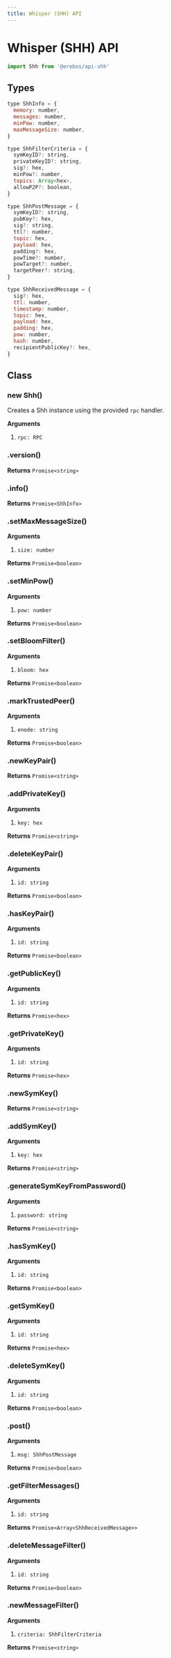 ```yaml
---
title: Whisper (SHH) API
---
```


# Whisper (SHH) API

```js
import Shh from '@erebos/api-shh'
```

## Types

```js
type ShhInfo = {
  memory: number,
  messages: number,
  minPow: number,
  maxMessageSize: number,
}

type ShhFilterCriteria = {
  symKeyID?: string,
  privateKeyID?: string,
  sig?: hex,
  minPow?: number,
  topics: Array<hex>,
  allowP2P?: boolean,
}

type ShhPostMessage = {
  symKeyID?: string,
  pubKey?: hex,
  sig?: string,
  ttl?: number,
  topic: hex,
  payload: hex,
  padding?: hex,
  powTime?: number,
  powTarget?: number,
  targetPeer?: string,
}

type ShhReceivedMessage = {
  sig?: hex,
  ttl: number,
  timestamp: number,
  topic: hex,
  payload: hex,
  padding: hex,
  pow: number,
  hash: number,
  recipientPublicKey?: hex,
}
```

## Class

### new Shh()

Creates a Shh instance using the provided `rpc` handler.

**Arguments**

1.  `rpc: RPC`

### .version()

**Returns** `Promise<string>`

### .info()

**Returns** `Promise<ShhInfo>`

### .setMaxMessageSize()

**Arguments**

1.  `size: number`

**Returns** `Promise<boolean>`

### .setMinPow()

**Arguments**

1.  `pow: number`

**Returns** `Promise<boolean>`

### .setBloomFilter()

**Arguments**

1.  `bloom: hex`

**Returns** `Promise<boolean>`

### .markTrustedPeer()

**Arguments**

1.  `enode: string`

**Returns** `Promise<boolean>`

### .newKeyPair()

**Returns** `Promise<string>`

### .addPrivateKey()

**Arguments**

1.  `key: hex`

**Returns** `Promise<string>`

### .deleteKeyPair()

**Arguments**

1.  `id: string`

**Returns** `Promise<boolean>`

### .hasKeyPair()

**Arguments**

1.  `id: string`

**Returns** `Promise<boolean>`

### .getPublicKey()

**Arguments**

1.  `id: string`

**Returns** `Promise<hex>`

### .getPrivateKey()

**Arguments**

1.  `id: string`

**Returns** `Promise<hex>`

### .newSymKey()

**Returns** `Promise<string>`

### .addSymKey()

**Arguments**

1.  `key: hex`

**Returns** `Promise<string>`

### .generateSymKeyFromPassword()

**Arguments**

1.  `password: string`

**Returns** `Promise<string>`

### .hasSymKey()

**Arguments**

1.  `id: string`

**Returns** `Promise<boolean>`

### .getSymKey()

**Arguments**

1.  `id: string`

**Returns** `Promise<hex>`

### .deleteSymKey()

**Arguments**

1.  `id: string`

**Returns** `Promise<boolean>`

### .post()

**Arguments**

1.  `msg: ShhPostMessage`

**Returns** `Promise<boolean>`

### .getFilterMessages()

**Arguments**

1.  `id: string`

**Returns** `Promise<Array<ShhReceivedMessage>>`

### .deleteMessageFilter()

**Arguments**

1.  `id: string`

**Returns** `Promise<boolean>`

### .newMessageFilter()

**Arguments**

1.  `criteria: ShhFilterCriteria`

**Returns** `Promise<string>`
